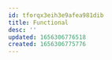 ```yaml
---
id: tforqx3eih3e9afea981dib
title: Functional
desc: ''
updated: 1656306776518
created: 1656306775776
---
```


